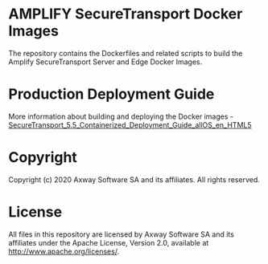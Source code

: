 # AMPLIFY SecureTransport Docker Images

The repository contains the Dockerfiles and related scripts to build the Amplify SecureTransport Server and Edge Docker Images. 

# Production Deployment Guide

More information about building and deploying the Docker images - [SecureTransport_5.5_Containerized_Deployment_Guide_allOS_en_HTML5](https://docs.axway.com/bundle/SecureTransport_55_Containerized_DeploymentGuide_allOS_en_HTML/page/Content/ContainerizedDeploymentGuide/deployment/STContainerizedDeploymentGuideStartPage.htm)

# Copyright

Copyright (c) 2020 Axway Software SA and its affiliates. All rights reserved.

# License

All files in this repository are licensed by Axway Software SA and its affiliates under the Apache License, Version 2.0, available at http://www.apache.org/licenses/.
